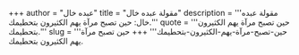 +++
author = "عبده خال"
title = "مقولة عبده خال"
description = '''مقولة عبده خال: حين تصبح مرآة يهم الكثيرون بتحطيمك.'''
quote = '''حين تصبح مرآة يهم الكثيرون بتحطيمك.'''
slug = '''حين-تصبح-مرآة-يهم-الكثيرون-بتحطيمك'''
+++
حين تصبح مرآة يهم الكثيرون بتحطيمك.
